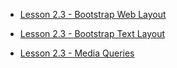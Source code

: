 * [Lesson 2.3 - Bootstrap Web Layout](https://youtu.be/Y9rMbKHoTBI)

* [Lesson 2.3 - Bootstrap Text Layout](https://youtu.be/wQovwgW020g)

* [Lesson 2.3 - Media Queries](https://youtu.be/x_wlcp-W27c)